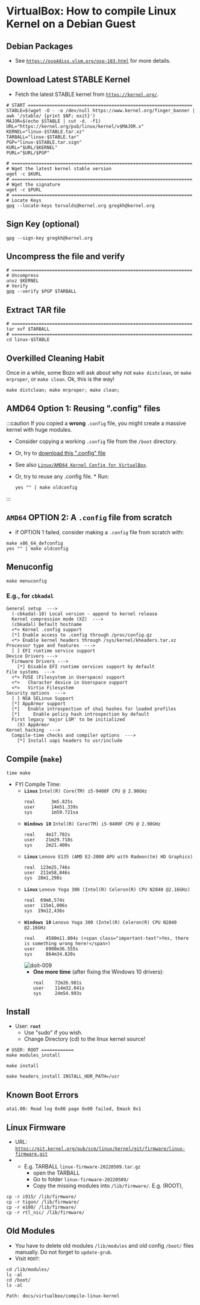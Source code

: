 # VirtualBox: How to compile Linux Kernel on a Debian Guest

## Debian Packages

* See [`https://osp4diss.vlsm.org/osp-103.html`](https://osp4diss.vlsm.org/osp-103.html) for more details.

## Download Latest STABLE Kernel

* Fetch the latest STABLE kernel from [`https://kernel.org/`](https://kernel.org/).

```
# START =============================================================
STABLE=$(wget -O - -o /dev/null https://www.kernel.org/finger_banner | awk '/stable/ {print $NF; exit}')
MAJOR=$(echo $STABLE | cut -d. -f1)
URL="https://kernel.org/pub/linux/kernel/v$MAJOR.x"
KERNEL="linux-$STABLE.tar.xz"
TARBALL="linux-$STABLE.tar"
PGP="linux-$STABLE.tar.sign"
KURL="$URL/$KERNEL"
PURL="$URL/$PGP"

# ===================================================================
# Wget the latest kernel stable version
wget -c $KURL
# ===================================================================
# Wget the signature
wget -c $PURL
# ===================================================================
# Locate Keys
gpg --locate-keys torvalds@kernel.org gregkh@kernel.org
```

## Sign Key (optional)

```
gpg --sign-key gregkh@kernel.org
```

## Uncompress the file and verify

```
# ===================================================================
# Uncompress
unxz $KERNEL
# Verify
gpg --verify $PGP $TARBALL
```

## Extract TAR file

```
# ===================================================================
tar xvf $TARBALL
# ===================================================================
cd linux-$STABLE
```

## Overkilled Cleaning Habit

Once in a while, some Bozo will ask about why not `make distclean`,
or `make mrproper`, or `make clean`.
Ok, this is the way! 
```
make distclean; make mrproper; make clean;
```

## AMD64 Option 1: Reusing ".config" files
:::caution
If you copied a **wrong** `.config` file, you might create a massive kernel with huge modules.
* Consider copying a working `.config` file from the `/boot` directory.
* Or, try to <a href="/doit-revamp/configs/config-linux-kernel-amd64.txt" target="_blank">download this ".config" file</a>
*  See also [`Linux/AMD64 Kernel Config for VirtualBox`](linux-amd64-config).
* Or, try to reuse any .config file. * Run:

    ```
    yes "" | make oldconfig
    ```
:::


## `AMD64` OPTION 2: A `.config` file from scratch
* If OPTION 1 failed, consider making a `.config` file from scratch with:

```
make x86_64_defconfig
yes "" | make oldconfig
```

## Menuconfig

```
make menuconfig
```

### E.g., for `cbkadal`

```
General setup  --->
  (-cbkadal-10) Local version - append to kernel release
  Kernel compression mode (XZ)  --->
  (cbkadal) Default hostname
  <*> Kernel .config support
  [*] Enable access to .config through /proc/config.gz
  <*> Enable kernel headers through /sys/kernel/kheaders.tar.xz
Processor type and features  --->
  [ ] EFI runtime service support
Device Drivers --->
  Firmware Drivers --->
    [*] Disable EFI runtime services support by default
File systems  --->
  <*> FUSE (Filesystem in Userspace) support
  <*>   Character device in Userspace support
  <*>   Virtio Filesystem
Security options  --->
  [ ] NSA SELinux Support
  [*] AppArmor support
  [*]   Enable introspection of sha1 hashes for loaded profiles
  [*]     Enable policy hash introspection by default
  First legacy 'major LSM' to be initialized
    (X) AppArmor
Kernel hacking  --->
  Compile-time checks and compiler options  --->
    [*] Install uapi headers to usr/include

```

## Compile (`make`)

```
time make
```

* FYI Compile Time:   
  * **`Linux`** `Intel(R) Core(TM) i5-9400F CPU @ 2.90GHz`
    ```
    real      3m5.825s
    user      14m51.339s
    sys       1m59.721sa
    ```
  * **`Windows 10`** `Intel(R) Core(TM) i5-9400F CPU @ 2.90GHz`
    ```
    real    4m17.702s
    user    21m29.718s
    sys     2m21.400s
    ```
  * **`Linux`** `Lenovo E135 (AMD E2-2000 APU with Radeon(tm) HD Graphics)`
    ```
    real  123m25,746s
    user  211m58,046s
    sys  28m1,298s
    ```
  * **`Linux`** `Lenovo Yoga 300 (Intel(R) Celeron(R) CPU N2840 @2.16GHz)`
    ```
    real  69m6,574s
    user  115m1,006s
    sys  19m12,436s
    ```
  * **`Windows 10`** `Lenovo Yoga 300 (Intel(R) Celeron(R) CPU N2840 @2.16GHz`
    ```
    real    4580m11.804s (<span class="important-text">Yes, there is something wrong here!</span>)
    user    6900m36.555s
    sys     864m34.820s
    ```
      ![doit-009](/img/legacy/doit-009.jpg)
      * **One more time** (after fixing the Windows 10 drivers):
        ```
        real    72m26.981s
        user    114m32.041s
        sys     24m54.993s
        ```

## Install
* User: **`root`**
  * Use "sudo" if you wish.
  * Change Directory (cd) to the linux kernel source!  
```
# USER: ROOT ============
make modules_install

make install

make headers_install INSTALL_HDR_PATH=/usr

```

## Known Boot Errors

```
ata1.00: Read log 0x00 page 0x00 failed, Emask 0x1

```

## Linux Firmware
* URL: [`https://git.kernel.org/pub/scm/linux/kernel/git/firmware/linux-firmware.git`](https://git.kernel.org/pub/scm/linux/kernel/git/firmware/linux-firmware.git)
* 
  * E.g. TARBALL `linux-firmware-20220509.tar.gz`
    * open the TARBALL
    * Go to folder `linux-firmware-20220509/`
    * Copy the missing modules into `/lib/firmware/`. E.g. (ROOT),

```
cp -r i915/ /lib/firmware/
cp -r tigon/ /lib/firmware/
cp -r e100/ /lib/firmware/
cp -r rtl_nic/ /lib/firmware/

```

## Old Modules
* You have to delete old modules `/lib/modules` and old config `/boot/` files manually.
  Do not forget to `update-grub`.
* Visit `ROOT`:

```
cd /lib/modules/
ls -al
cd /boot/
ls -al
```

```
Path: docs/virtualbox/compile-linux-kernel
```